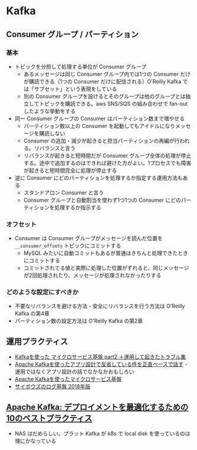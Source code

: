# Kafka

## Consumer グループ / パーティション

### 基本
- トピックを分担して処理する単位が Consumer グループ
  - あるメッセージは同じ Consumer グループ内では1つの Consumer だけが購読できる（1つの Consumer だけに配信される）O'Reilly Kafka では「サブセット」という表現をしている
  - 別の Consumer グループを設けるとそのグループは他のグループとは独立してトピックを購読できる。aws SNS/SQS の組み合わせで fan-out したような挙動をする
- 同一 Consumer グループの Consumer はパーティション数まで増やせる
  - パーティション数以上の Consumer を起動してもアイドルになりメッセージを購読しない
  - Consumer の追加・減少が起きると担当パーティションの再編が行われる。リバランスと言う
  - リバランスが起きると短時間だが Consumer グループ全体の処理が停止する。途中で追加するのはできれば避けた方がよい。1プロセスでも障害が起きると短時間完全に処理が停止する
- 逆に Consumer にどのパーティションを処理するか指定する運用方法もある
  - スタンドアロン Consumer と言う
  - Consumer グループと自動割当を使わず1つ1つの Consumer にどのパーティションを処理するか指示する

### オフセット
- Consumer は Consumer グループがメッセージを読んだ位置を `__consumer_offsets` トピックにコミットする
  - MySQL みたいに自動コミットもあるが普通はきちんと処理できたときにコミットする
  - コミットされてる値と実際に処理した位置がずれると、同じメッセージが2回処理されたり、メッセージが処理されなかったりする

### どのような設定にすべきか
- 不要なリバランスを避ける方法・安全にリバランスを行う方法は O'Reilly Kafka の第4章
- パーティション数の設定方法は O'Reilly Kafka の第2章



## 運用プラクティス

- [Kafkaを使った マイクロサービス基盤 part2 ＋運用して起きたトラブル集](https://www.slideshare.net/matsu_chara/kafka-part2)
- [Apache Kafkaを使ったアプリ設計で反省している件を正直ベースで話す](https://medium.com/@laqiiz/apache-kafka%E3%82%92%E4%BD%BF%E3%81%A3%E3%81%9F%E3%82%A2%E3%83%97%E3%83%AA%E8%A8%AD%E8%A8%88%E3%81%A7%E5%8F%8D%E7%9C%81%E3%81%97%E3%81%A6%E3%81%84%E3%82%8B%E4%BB%B6%E3%82%92%E6%AD%A3%E7%9B%B4%E3%83%99%E3%83%BC%E3%82%B9%E3%81%A7%E8%A9%B1%E3%81%99-6116544cc6fd) - 運用ではなくアプリ設計の話でなかなかおもしろい
- [Apache Kafkaを使ったマイクロサービス基盤](https://xuwei-k.github.io/slides/kafka-matsuri/#1)
- [サイボウズのログ基盤 2018年版](https://blog.cybozu.io/entry/2018/03/19/080000)

## [Apache Kafka: デプロイメントを最適化するための10のベストプラクティス](https://www.infoq.com/jp/articles/apache-kafka-best-practices-to-optimize-your-deployment/)
- NAS はだめらしい。プラット Kafka が k8s で local disk を使っているのは理にかなっている
